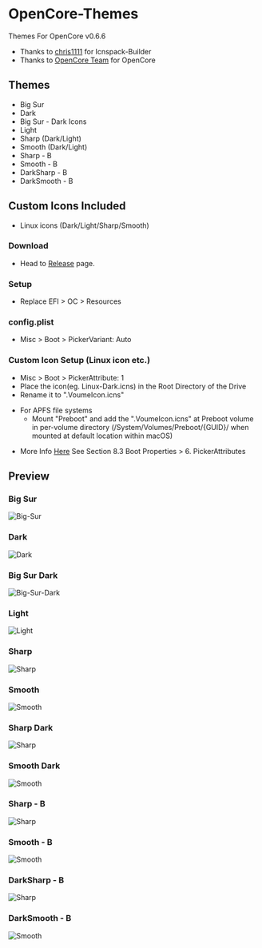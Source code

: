 # OpenCore-Themes
Themes For OpenCore v0.6.6

- Thanks to [chris1111](https://github.com/chris1111/) for Icnspack-Builder
- Thanks to [OpenCore Team](https://github.com/acidanthera/OpenCorePkg) for OpenCore

## Themes
* Big Sur
* Dark
* Big Sur - Dark Icons
* Light
* Sharp (Dark/Light)
* Smooth (Dark/Light)
* Sharp - B
* Smooth - B
* DarkSharp - B
* DarkSmooth - B

## Custom Icons Included
* Linux icons (Dark/Light/Sharp/Smooth)

### Download
* Head to [Release](https://github.com/LuckyCrack/OpenCore-Themes/releases/tag/v1.2) page. 

### Setup
* Replace EFI > OC > Resources 

### config.plist
* Misc > Boot > PickerVariant: Auto

### Custom Icon Setup (Linux icon etc.)
*  Misc > Boot > PickerAttribute: 1
*  Place the icon(eg. Linux-Dark.icns) in the Root Directory of the Drive
*  Rename it to ".VoumeIcon.icns"
-  For APFS file systems 
   * Mount "Preboot" and add the ".VoumeIcon.icns" at Preboot volume in per-volume directory (/System/Volumes/Preboot/{GUID}/ when mounted at default location within macOS)
* More Info [Here](https://github.com/acidanthera/OpenCorePkg/blob/master/Docs/Configuration.pdf) See Section 8.3 Boot Properties > 6. PickerAttributes

## Preview
### Big Sur
![Big-Sur](https://github.com/LuckyCrack/OpenCore-Themes/blob/main/Preview-BS.png)

### Dark
![Dark](https://github.com/LuckyCrack/OpenCore-Themes/blob/main/Preview-D.png)

### Big Sur Dark
![Big-Sur-Dark](https://github.com/LuckyCrack/OpenCore-Themes/blob/main/Preview-D-BS.png)

### Light
![Light](https://github.com/LuckyCrack/OpenCore-Themes/blob/main/Preview-L.png)

### Sharp
![Sharp](https://github.com/LuckyCrack/OpenCore-Themes/blob/main/Preview-S.png)

### Smooth
![Smooth](https://github.com/LuckyCrack/OpenCore-Themes/blob/main/Preview-SM.png)

### Sharp Dark
![Sharp](https://github.com/LuckyCrack/OpenCore-Themes/blob/main/Preview-S-D.png)

### Smooth Dark
![Smooth](https://github.com/LuckyCrack/OpenCore-Themes/blob/main/Preview-SM-D.png)

### Sharp - B
![Sharp](https://github.com/LuckyCrack/OpenCore-Themes/blob/main/Preview-S-B.png)

### Smooth - B
![Smooth](https://github.com/LuckyCrack/OpenCore-Themes/blob/main/Preview-SM-B.png)

### DarkSharp - B
![Sharp](https://github.com/LuckyCrack/OpenCore-Themes/blob/main/Preview-S-B-D.png)

### DarkSmooth - B
![Smooth](https://github.com/LuckyCrack/OpenCore-Themes/blob/main/Preview-SM-B-D.png)


